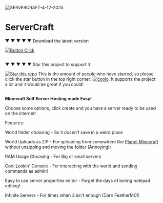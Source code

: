 ![SERVERCRAFT-4-12-2025](https://github.com/user-attachments/assets/391dd86b-e325-46f0-b8c8-c31c9e6af5b9)
# ServerCraft

▼ ▼ ▼ ▼ ▼ Download the latest version

[![Button Click]][Link] 

##

▼ ▼ ▼ ▼ ▼ Star this project to support it

[![Star this repo](https://img.shields.io/github/stars/lazerkatsweirdstuff/servercraft?style=social)]() This is the amount of people who have starred, so please click the star button in the top right corner: [![coolo](https://github.com/user-attachments/assets/ba10594e-3567-4c6f-8647-72ecc7292a3a)](). It supports the project a lot and it would be great if you could!

##

**Minecraft Self Server Hosting made Easy!**

Choose some options, click create and you have a server ready to be used on the internet!

Features:

World folder choosing - So it dosen't save in a weird place

World Uploads as ZIP - For uploading from somewhere like [Planet Minecraft](https://www.planetminecraft.com/projects/) without unzipping and moving the folder (Annoying!)

RAM Usage Choosing - For Big or small servers

Cool Lookin' Console - For interacting with the world and sending commands as admin!

Easy to use server properties editor - Forget the days of boring notepad editing!

Infinite Servers - For times when 3 isn't enough (Darn FeatherMC!)

[Button Click]: https://img.shields.io/badge/Install-grey?style=for-the-badge&logoColor=white&logo=Files
[Link]: https://github.com/lazerkatsweirdstuff/servercraft/releases/download/V0.3/ServerCraftv0.3.exe
